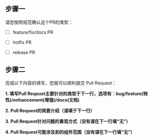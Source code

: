 ## 步骤一

请您按照规范确认这个PR的类型：<!--在相对应类型的 [] 输入 x，此PR能且仅能属于以下种类中的一种。输入x时，请确保[]内只有x字母，没有任何空格字节-->

<!-- 确保源分支基于 develop 分支创建，并向develop 分支提起PR请求（本项目 90% 的PR属于此类型）-->
- [ ] feature/fix/docs PR 
<!-- 确保源分支基于 master 分支创建，并向 master 分支提PR，以及向develop分支提PR（只有绝少数PR属于此类型）-->
- [ ] hotfix PR 
<!-- 确保源分支基于 develop 分支创建，并向 master 分支提PR，以及向develop分支提PR（只有绝少数PR属于此类型）-->
- [ ] release PR

## 步骤二

完成以下内容的填写，您就可以顺利提交 Pull Request：

**1. 填写Pull Reqeust主要针对的类型于下一行，选项有：bug/feature(特性)/enhancement(增强)/docs(文档)**


**2. Pull Request的简要介绍（请填于下一行）**


**3. Pull Request针对问题的重现方式（没有请在下一行填“无”）**


**4. Pull Request可能涉及到的组件范围（没有请在下一行填“无”）**


<!-- 如果您是本项目Maintainer的话，请务必在该PR右边的Label栏目中，添加相应的label标签-->
